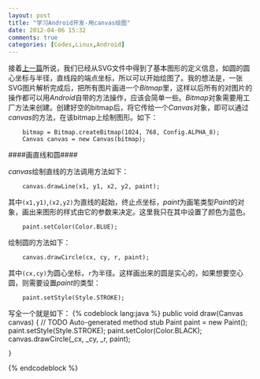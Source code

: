 ```yaml
---
layout: post
title: "学习Android开发-用canvas绘图"
date: 2012-04-06 15:32
comments: true
categories: [Codes,Linux,Android]
---
```


接着[上一篇](/blog/2012/03/15/study-android-1/)所说，我们已经从SVG文件中得到了基本图形的定义信息，如圆的圆心坐标与半径，直线段的端点坐标，所以可以开始绘图了。我的想法是，一张SVG图片解析完成后，把所有图片画进一个*Bitmap*里，这样以后所有的对图片的操作都可以用*Android*自带的方法操作，应该会简单一些。*Bitmap*对象需要用工厂方法来创建。创建好空的bitmap后，将它传给一个*Canvas*对象，即可以通过*canvas*的方法，在该bitmap上绘制图形。如下：

        bitmap = Bitmap.createBitmap(1024, 768, Config.ALPHA_8);
        Canvas canvas = new Canvas(bitmap);

####画直线和圆####

*canvas*绘制直线的方法调用方法如下：

        canvas.drawLine(x1, y1, x2, y2, paint);
        
其中`(x1,y1)`,`(x2,y2)`为直线的起始，终止点坐标，*paint*为画笔类型*Paint*的对象，画出来图形的样式由它的参数来决定。这里我只在其中设置了颜色为蓝色。

        paint.setColor(Color.BLUE);
      
绘制圆的方法如下：

        canvas.drawCircle(cx, cy, r, paint);

其中`(cx,cy)`为圆心坐标，`r`为半径。这样画出来的圆是实心的，如果想要空心圆，则需要设置*paint*的类型：

        paint.setStyle(Style.STROKE);
写全一个就是如下：
{% codeblock lang:java %}
	public void draw(Canvas canvas)
	{
		// TODO Auto-generated method stub
		Paint paint = new Paint();
		paint.setStyle(Style.STROKE);
		paint.setColor(Color.BLACK);
		canvas.drawCircle(_cx, _cy, _r, paint);
		
	}
{% endcodeblock %}
        

